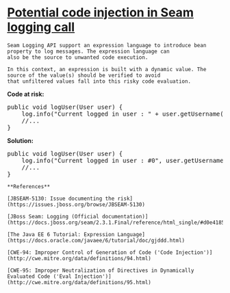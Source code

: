 # [Potential code injection in Seam logging call](http://find-sec-bugs.github.io/bugs.htm#SEAM_LOG_INJECTION)

    Seam Logging API support an expression language to introduce bean property to log messages. The expression language can
    also be the source to unwanted code execution.

    In this context, an expression is built with a dynamic value. The source of the value(s) should be verified to avoid
    that unfiltered values fall into this risky code evaluation.

**Code at risk:**

<pre>public void logUser(User user) {
    log.info("Current logged in user : " + user.getUsername());
    //...
}</pre>

**Solution:**

<pre>public void logUser(User user) {
    log.info("Current logged in user : #0", user.getUsername());
    //...
}</pre>

    **References**  

    [JBSEAM-5130: Issue documenting the risk](https://issues.jboss.org/browse/JBSEAM-5130)  

    [JBoss Seam: Logging (Official documentation)](https://docs.jboss.org/seam/2.3.1.Final/reference/html_single/#d0e4185)  

    [The Java EE 6 Tutorial: Expression Language](https://docs.oracle.com/javaee/6/tutorial/doc/gjddd.html)  

    [CWE-94: Improper Control of Generation of Code ('Code Injection')](http://cwe.mitre.org/data/definitions/94.html)  

    [CWE-95: Improper Neutralization of Directives in Dynamically Evaluated Code ('Eval Injection')](http://cwe.mitre.org/data/definitions/95.html)